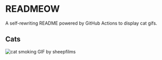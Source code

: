 # READMEOW

A self-rewriting README powered by GitHub Actions to display cat gifs.

## Cats

![cat smoking GIF by sheepfilms](https://media4.giphy.com/media/l0ExdMHUDKteztyfe/200.gif?cid=9acd02da8l0fn3yqvjfj75swy7eagu6m1uetd0ln6tnkoe7m&ep=v1_gifs_search&rid=200.gif&ct=g)
